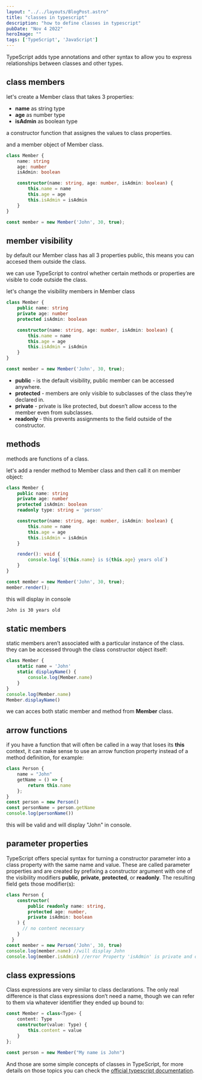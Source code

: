 ```yaml
---
layout: "../../layouts/BlogPost.astro"
title: "classes in typescript"
description: "how to define classes in typescript"
pubDate: "Nov 4 2022"
heroImage: ""
tags: ['TypeScript', 'JavaScript']
--- 
```


TypeScript adds type annotations and other syntax to allow you to express relationships between classes and other types.

## class members

let's create a Member class that takes 3 properties:
- **name** as string type
- **age** as number type
- **isAdmin** as boolean type

a constructor function that assignes the values to class properties.

and a member object of Member class.

```typescript
class Member {
    name: string
    age: number
    isAdmin: boolean

    constructor(name: string, age: number, isAdmin: boolean) {
        this.name = name
        this.age = age
        this.isAdmin = isAdmin
    }
}

const member = new Member('John', 30, true);
```

## member visibility

by default our Member class has all 3 properties public, this means you can accesed them outside the class.

we can use TypeScript to control whether certain methods or properties are visible to code outside the class.

let's change the visibility members in Member class


```typescript
class Member {
    public name: string
    private age: number
    protected isAdmin: boolean

    constructor(name: string, age: number, isAdmin: boolean) {
        this.name = name
        this.age = age
        this.isAdmin = isAdmin
    }
}

const member = new Member('John', 30, true);
```

- **public** - is the default visibility, public member can be accessed anywhere.
- **protected** - members are only visible to subclasses of the class they’re declared in.
- **private** - private is like protected, but doesn’t allow access to the member even from subclasses.
- **readonly** - this prevents assignments to the field outside of the constructor.


## methods

methods are functions of a class. 

let's add a render method to Member class and then call it on member object:

```typescript
class Member {
    public name: string
    private age: number
    protected isAdmin: boolean
    readonly type: string = 'person'

    constructor(name: string, age: number, isAdmin: boolean) {
        this.name = name
        this.age = age
        this.isAdmin = isAdmin
    }

    render(): void {
        console.log(`${this.name} is ${this.age} years old`)
    }
}

const member = new Member('John', 30, true);
member.render();
```

this will display in console

```bash
John is 30 years old
```

## static members

static members aren’t associated with a particular instance of the class. they can be accessed through the class constructor object itself:

```typescript
class Member {
    static name = 'John'
    static displayName() {
        console.log(Member.name)
    }
}
console.log(Member.name)
Member.displayName()
```

we can acces both static member and method from **Member** class.

## arrow functions

if you have a function that will often be called in a way that loses its **this** context, it can make sense to use an arrow function property instead of a method definition, for example:

```typescript
class Person {
    name = "John"
    getName = () => {
        return this.name
    };
}
const person = new Person()
const personName = person.getName
console.log(personName())
```

this will be valid and will display "John" in console.

## parameter properties

TypeScript offers special syntax for turning a constructor parameter into a class property with the same name and value. These are called parameter properties and are created by prefixing a constructor argument with one of the visibility modifiers **public**, **private**, **protected**, or **readonly**. The resulting field gets those modifier(s):

```typescript
class Person {
    constructor(
        public readonly name: string,
        protected age: number,
        private isAdmin: boolean
    ) {
      // no content necessary
    }
  }
const member = new Person('John', 30, true)
console.log(member.name) //will display John
console.log(member.isAdmin) //error Property 'isAdmin' is private and only accessible within class 'Person'
```

## class expressions

Class expressions are very similar to class declarations. The only real difference is that class expressions don’t need a name, though we can refer to them via whatever identifier they ended up bound to:

```typescript
const Member = class<Type> {
    content: Type
    constructor(value: Type) {
        this.content = value
    }
};
 
const person = new Member("My name is John")
```

And those are some simple concepts of classes in TypeScript, for more details on those topics you can check the [official typescript documentation](https://www.typescriptlang.org/docs/handbook/2/classes.html).

